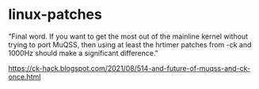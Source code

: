 # linux-patches
"Final word. If you want to get the most out of the mainline kernel without trying to port MuQSS, then using at least the hrtimer patches from -ck and 1000Hz should make a significant difference."

https://ck-hack.blogspot.com/2021/08/514-and-future-of-muqss-and-ck-once.html
